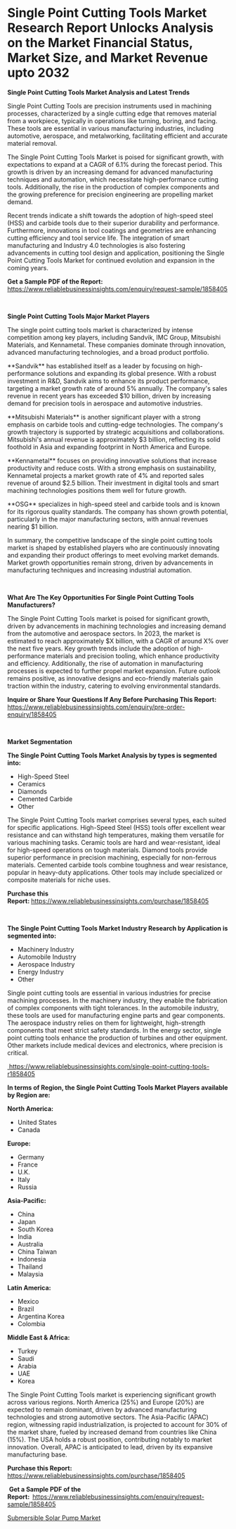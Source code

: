 <p><h1>Single Point Cutting Tools Market Research Report Unlocks Analysis on the Market Financial Status, Market Size, and Market Revenue upto 2032</h1></p><p><strong>Single Point Cutting Tools Market Analysis and Latest Trends</strong></p>
<p><p>Single Point Cutting Tools are precision instruments used in machining processes, characterized by a single cutting edge that removes material from a workpiece, typically in operations like turning, boring, and facing. These tools are essential in various manufacturing industries, including automotive, aerospace, and metalworking, facilitating efficient and accurate material removal.</p><p>The Single Point Cutting Tools Market is poised for significant growth, with expectations to expand at a CAGR of 6.1% during the forecast period. This growth is driven by an increasing demand for advanced manufacturing techniques and automation, which necessitate high-performance cutting tools. Additionally, the rise in the production of complex components and the growing preference for precision engineering are propelling market demand.</p><p>Recent trends indicate a shift towards the adoption of high-speed steel (HSS) and carbide tools due to their superior durability and performance. Furthermore, innovations in tool coatings and geometries are enhancing cutting efficiency and tool service life. The integration of smart manufacturing and Industry 4.0 technologies is also fostering advancements in cutting tool design and application, positioning the Single Point Cutting Tools Market for continued evolution and expansion in the coming years.</p></p>
<p><strong>Get a Sample PDF of the Report:&nbsp;</strong> <a href="https://www.reliablebusinessinsights.com/enquiry/request-sample/1858405?utm_campaign=2716&utm_medium=2&utm_source=Github&utm_content=ia&utm_term=11042025&utm_id=single-point-cutting-tools">https://www.reliablebusinessinsights.com/enquiry/request-sample/1858405</a></p>
<p>&nbsp;</p>
<p><strong>Single Point Cutting Tools Major Market Players</strong></p>
<p><p>The single point cutting tools market is characterized by intense competition among key players, including Sandvik, IMC Group, Mitsubishi Materials, and Kennametal. These companies dominate through innovation, advanced manufacturing technologies, and a broad product portfolio. </p><p>**Sandvik** has established itself as a leader by focusing on high-performance solutions and expanding its global presence. With a robust investment in R&D, Sandvik aims to enhance its product performance, targeting a market growth rate of around 5% annually. The company's sales revenue in recent years has exceeded $10 billion, driven by increasing demand for precision tools in aerospace and automotive industries.</p><p>**Mitsubishi Materials** is another significant player with a strong emphasis on carbide tools and cutting-edge technologies. The company's growth trajectory is supported by strategic acquisitions and collaborations. Mitsubishi's annual revenue is approximately $3 billion, reflecting its solid foothold in Asia and expanding footprint in North America and Europe.</p><p>**Kennametal** focuses on providing innovative solutions that increase productivity and reduce costs. With a strong emphasis on sustainability, Kennametal projects a market growth rate of 4% and reported sales revenue of around $2.5 billion. Their investment in digital tools and smart machining technologies positions them well for future growth.</p><p>**OSG** specializes in high-speed steel and carbide tools and is known for its rigorous quality standards. The company has shown growth potential, particularly in the major manufacturing sectors, with annual revenues nearing $1 billion.</p><p>In summary, the competitive landscape of the single point cutting tools market is shaped by established players who are continuously innovating and expanding their product offerings to meet evolving market demands. Market growth opportunities remain strong, driven by advancements in manufacturing techniques and increasing industrial automation.</p></p>
<p>&nbsp;</p>
<p><strong>What Are The Key Opportunities For Single Point Cutting Tools Manufacturers?</strong></p>
<p><p>The Single Point Cutting Tools market is poised for significant growth, driven by advancements in machining technologies and increasing demand from the automotive and aerospace sectors. In 2023, the market is estimated to reach approximately $X billion, with a CAGR of around X% over the next five years. Key growth trends include the adoption of high-performance materials and precision tooling, which enhance productivity and efficiency. Additionally, the rise of automation in manufacturing processes is expected to further propel market expansion. Future outlook remains positive, as innovative designs and eco-friendly materials gain traction within the industry, catering to evolving environmental standards.</p></p>
<p><strong>Inquire or Share Your Questions If Any Before Purchasing This Report:</strong> <a href="https://www.reliablebusinessinsights.com/enquiry/pre-order-enquiry/1858405?utm_campaign=2716&utm_medium=2&utm_source=Github&utm_content=ia&utm_term=11042025&utm_id=single-point-cutting-tools">https://www.reliablebusinessinsights.com/enquiry/pre-order-enquiry/1858405</a></p>
<p>&nbsp;</p>
<p><strong>Market Segmentation</strong></p>
<p><strong>The Single Point Cutting Tools Market Analysis by types is segmented into:</strong></p>
<p><ul><li>High-Speed Steel</li><li>Ceramics</li><li>Diamonds</li><li>Cemented Carbide</li><li>Other</li></ul></p>
<p><p>The Single Point Cutting Tools market comprises several types, each suited for specific applications. High-Speed Steel (HSS) tools offer excellent wear resistance and can withstand high temperatures, making them versatile for various machining tasks. Ceramic tools are hard and wear-resistant, ideal for high-speed operations on tough materials. Diamond tools provide superior performance in precision machining, especially for non-ferrous materials. Cemented carbide tools combine toughness and wear resistance, popular in heavy-duty applications. Other tools may include specialized or composite materials for niche uses.</p></p>
<p><strong>Purchase this Report:&nbsp;</strong><a href="https://www.reliablebusinessinsights.com/purchase/1858405?utm_campaign=2716&utm_medium=2&utm_source=Github&utm_content=ia&utm_term=11042025&utm_id=single-point-cutting-tools">https://www.reliablebusinessinsights.com/purchase/1858405</a></p>
<p>&nbsp;</p>
<p><strong>The Single Point Cutting Tools Market Industry Research by Application is segmented into:</strong></p>
<p><ul><li>Machinery Industry</li><li>Automobile Industry</li><li>Aerospace Industry</li><li>Energy Industry</li><li>Other</li></ul></p>
<p><p>Single point cutting tools are essential in various industries for precise machining processes. In the machinery industry, they enable the fabrication of complex components with tight tolerances. In the automobile industry, these tools are used for manufacturing engine parts and gear components. The aerospace industry relies on them for lightweight, high-strength components that meet strict safety standards. In the energy sector, single point cutting tools enhance the production of turbines and other equipment. Other markets include medical devices and electronics, where precision is critical.</p></p>
<p><a href="https://www.reliablebusinessinsights.com/single-point-cutting-tools-r1858405?utm_campaign=2716&utm_medium=2&utm_source=Github&utm_content=ia&utm_term=11042025&utm_id=single-point-cutting-tools">&nbsp;https://www.reliablebusinessinsights.com/single-point-cutting-tools-r1858405</a></p>
<p><strong>In terms of Region, the Single Point Cutting Tools Market Players available by Region are:</strong></p>
<p>
    <p> <strong> North America: </strong>
        <ul>
            <li>United States</li>
            <li>Canada</li>
        </ul>
        </p> 
    <p> <strong> Europe: </strong>
        <ul>
            <li>Germany</li>
            <li>France</li>
            <li>U.K.</li>
            <li>Italy</li>
            <li>Russia</li>
        </ul>
        </p> 
    <p> <strong> Asia-Pacific: </strong>
        <ul>
            <li>China</li>
            <li>Japan</li>
            <li>South Korea</li>
            <li>India</li>
            <li>Australia</li>
            <li>China Taiwan</li>
            <li>Indonesia</li>
            <li>Thailand</li>
            <li>Malaysia</li>
        </ul>
        </p> 
    <p> <strong> Latin America: </strong>
        <ul>
            <li>Mexico</li>
            <li>Brazil</li>
            <li>Argentina Korea</li>
            <li>Colombia</li>
        </ul>
        </p> 
    <p> <strong> Middle East & Africa: </strong>
        <ul>
            <li>Turkey</li>
            <li>Saudi</li>
            <li>Arabia</li>
            <li>UAE</li>
            <li>Korea</li>
        </ul>
    </p>
    </p>
<p><p>The Single Point Cutting Tools market is experiencing significant growth across various regions. North America (25%) and Europe (20%) are expected to remain dominant, driven by advanced manufacturing technologies and strong automotive sectors. The Asia-Pacific (APAC) region, witnessing rapid industrialization, is projected to account for 30% of the market share, fueled by increased demand from countries like China (15%). The USA holds a robust position, contributing notably to market innovation. Overall, APAC is anticipated to lead, driven by its expansive manufacturing base.</p></p>
<p><strong>Purchase this Report: </strong><a href="https://www.reliablebusinessinsights.com/purchase/1858405?utm_campaign=2716&utm_medium=2&utm_source=Github&utm_content=ia&utm_term=11042025&utm_id=single-point-cutting-tools">https://www.reliablebusinessinsights.com/purchase/1858405</a></p>
<p>&nbsp;<strong>Get a Sample PDF of the Report:&nbsp;&nbsp;</strong><a href="https://www.reliablebusinessinsights.com/enquiry/request-sample/1858405?utm_campaign=2716&utm_medium=2&utm_source=Github&utm_content=ia&utm_term=11042025&utm_id=single-point-cutting-tools">https://www.reliablebusinessinsights.com/enquiry/request-sample/1858405</a></p>
<p><strong></strong></p>
<p><p><a href="https://github.com/waldarolka1j/Market-Research-Report-List-1/blob/main/submersible-solar-pump-market.md?utm_campaign=2716&utm_medium=2&utm_source=Github&utm_content=ia&utm_term=11042025&utm_id=single-point-cutting-tools">Submersible Solar Pump Market</a></p></p>